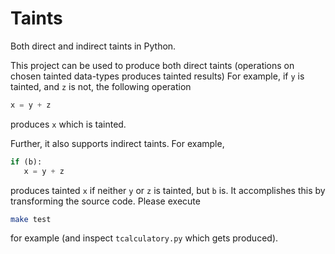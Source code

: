 # Taints
Both direct and indirect taints in Python.

This project can be used to produce both direct taints (operations on chosen tainted data-types produces tainted results)
For example, if `y` is tainted, and `z` is not, the following operation
```python
x = y + z
```
produces `x` which is tainted.

Further, it also supports indirect taints. For example,
```python
if (b):
   x = y + z
```
produces tainted `x` if neither `y` or `z` is tainted, but `b` is. It
accomplishes this by transforming the source code. Please execute
```bash
make test
```
for example (and inspect `tcalculatory.py` which gets produced).
